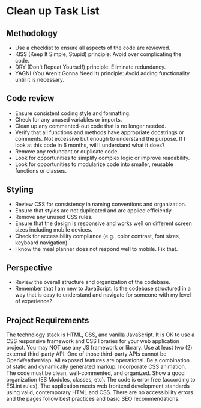 # Clean up Task List

## Methodology
- Use a checklist to ensure all aspects of the code are reviewed.
- KISS (Keep It Simple, Stupid) principle: Avoid over complicating the code.
- DRY (Don't Repeat Yourself) principle: Eliminate redundancy.
- YAGNI (You Aren't Gonna Need It) principle: Avoid adding functionality until it is necessary.

## Code review
- Ensure consistent coding style and formatting.
- Check for any unused variables or imports.
- Clean up any commented-out code that is no longer needed.
- Verify that all functions and methods have appropriate docstrings or comments. Not excessive but enough to understand the purpose. If I look at this code in 6 months, will I understand what it does?
- Remove any redundant or duplicate code.
- Look for opportunities to simplify complex logic or improve readability.
- Look for opportunities to modularize code into smaller, reusable functions or classes.

## Styling
- Review CSS for consistency in naming conventions and organization.
- Ensure that styles are not duplicated and are applied efficiently.
- Remove any unused CSS rules.
- Ensure that the design is responsive and works well on different screen sizes including mobile devices.
- Check for accessibility compliance (e.g., color contrast, font sizes, keyboard navigation).
- I know the meal planner does not respond well to mobile. Fix that.

## Perspective
- Review the overall structure and organization of the codebase.
- Remember that I am new to JavaScript. Is the codebase structured in a way that is easy to understand and navigate for someone with my level of experience?

## Project Requirements
The technology stack is HTML, CSS, and vanilla JavaScript.
It is OK to use a CSS responsive framework and CSS libraries for your web application project.
You may NOT use any JS framework or library.
Use at least two (2) external third-party API.
One of those third-party APIs cannot be OpenWeatherMap.
All exposed features are operational.
Be a combination of static and dynamically generated markup.
Incorporate CSS animation.
The code must be clean, well-commented, and organized. Show a good organization (ES Modules, classes, etc).
The code is error free (according to ESLint rules).
The application meets web frontend development standards using valid, contemporary HTML and CSS. There are no accessibility errors and the pages follow best practices and basic SEO recommendations.